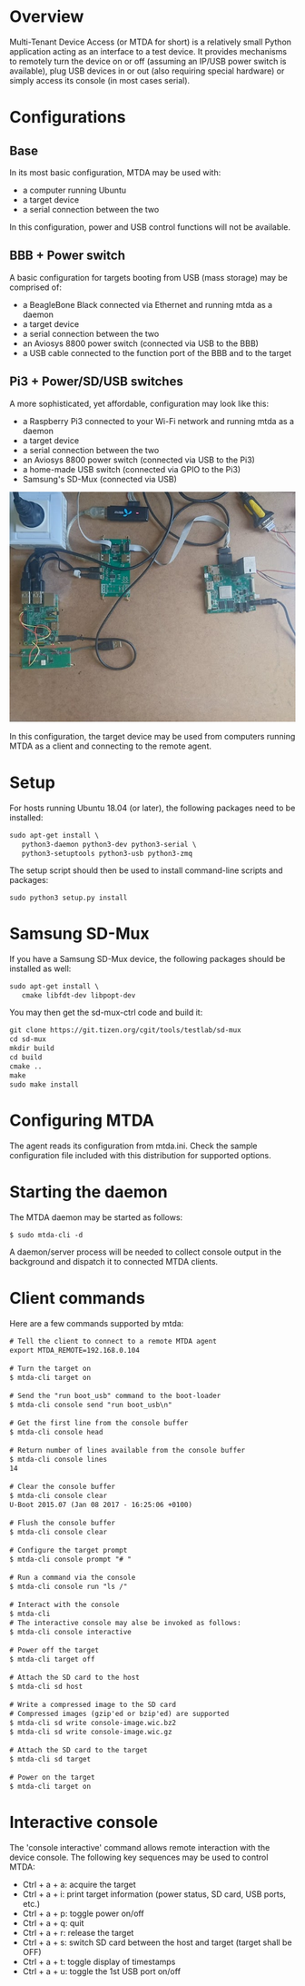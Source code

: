 
# Overview

Multi-Tenant Device Access (or MTDA for short) is a relatively small Python application
acting as an interface to a test device. It provides mechanisms to remotely turn the
device on or off (assuming an IP/USB power switch is available), plug USB devices in
or out (also requiring special hardware) or simply access its console (in most cases
serial).

# Configurations

## Base

In its most basic configuration, MTDA may be used with:

   * a computer running Ubuntu
   * a target device
   * a serial connection between the two

In this configuration, power and USB control functions will not be available.

## BBB + Power switch

A basic configuration for targets booting from USB (mass storage) may be comprised of:

   * a BeagleBone Black connected via Ethernet and running mtda as a daemon
   * a target device
   * a serial connection between the two
   * an Aviosys 8800 power switch (connected via USB to the BBB)
   * a USB cable connected to the function port of the BBB and to the target

## Pi3 + Power/SD/USB switches

A more sophisticated, yet affordable, configuration may look like this:

   * a Raspberry Pi3 connected to your Wi-Fi network and running mtda as a daemon
   * a target device
   * a serial connection between the two
   * an Aviosys 8800 power switch (connected via USB to the Pi3)
   * a home-made USB switch (connected via GPIO to the Pi3)
   * Samsung's SD-Mux (connected via USB)

![Pi3 setup](Documentation/Pi3+Aviosys8800+SDMux+USB+MX6Q.jpg)

In this configuration, the target device may be used from computers running MTDA as
a client and connecting to the remote agent.

# Setup

For hosts running Ubuntu 18.04 (or later), the following packages need to be installed:

```
sudo apt-get install \
   python3-daemon python3-dev python3-serial \
   python3-setuptools python3-usb python3-zmq
```

The setup script should then be used to install command-line scripts and packages:

```
sudo python3 setup.py install
```

# Samsung SD-Mux

If you have a Samsung SD-Mux device, the following packages should be installed as well:

```
sudo apt-get install \
   cmake libfdt-dev libpopt-dev
```

You may then get the sd-mux-ctrl code and build it:

```
git clone https://git.tizen.org/cgit/tools/testlab/sd-mux
cd sd-mux
mkdir build
cd build
cmake ..
make
sudo make install
```

# Configuring MTDA

The agent reads its configuration from mtda.ini.
Check the sample configuration file included with this distribution for supported options.

# Starting the daemon

The MTDA daemon may be started as follows:

```
$ sudo mtda-cli -d
```

A daemon/server process will be needed to collect console output in the background and
dispatch it to connected MTDA clients.

# Client commands

Here are a few commands supported by mtda:

```
# Tell the client to connect to a remote MTDA agent
export MTDA_REMOTE=192.168.0.104

# Turn the target on
$ mtda-cli target on

# Send the "run boot_usb" command to the boot-loader
$ mtda-cli console send "run boot_usb\n"

# Get the first line from the console buffer
$ mtda-cli console head

# Return number of lines available from the console buffer
$ mtda-cli console lines
14

# Clear the console buffer
$ mtda-cli console clear
U-Boot 2015.07 (Jan 08 2017 - 16:25:06 +0100)

# Flush the console buffer
$ mtda-cli console clear

# Configure the target prompt
$ mtda-cli console prompt "# "

# Run a command via the console
$ mtda-cli console run "ls /"

# Interact with the console
$ mtda-cli
# The interactive console may alse be invoked as follows:
$ mtda-cli console interactive

# Power off the target
$ mtda-cli target off

# Attach the SD card to the host
$ mtda-cli sd host

# Write a compressed image to the SD card
# Compressed images (gzip'ed or bzip'ed) are supported
$ mtda-cli sd write console-image.wic.bz2
$ mtda-cli sd write console-image.wic.gz

# Attach the SD card to the target
$ mtda-cli sd target

# Power on the target
$ mtda-cli target on
```

# Interactive console

The 'console interactive' command allows remote interaction with the device console.
The following key sequences may be used to control MTDA:

   * Ctrl + a + a: acquire the target
   * Ctrl + a + i: print target information (power status, SD card, USB ports, etc.)
   * Ctrl + a + p: toggle power on/off
   * Ctrl + a + q: quit
   * Ctrl + a + r: release the target
   * Ctrl + a + s: switch SD card between the host and target (target shall be OFF)
   * Ctrl + a + t: toggle display of timestamps
   * Ctrl + a + u: toggle the 1st USB port on/off

